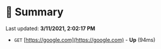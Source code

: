 # 📖 Summary
Last updated: **3/11/2021, 2:02:17 PM**

- `GET` [https://google.com](https://google.com) - **Up** (94ms)
